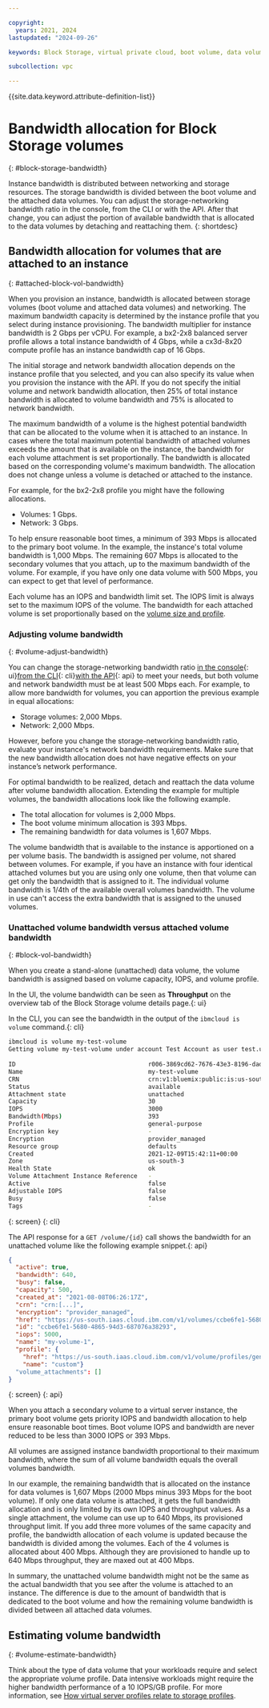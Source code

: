 ```yaml
---

copyright:
  years: 2021, 2024
lastupdated: "2024-09-26"

keywords: Block Storage, virtual private cloud, boot volume, data volume, volume, data storage, virtual server instance, bandwidth

subcollection: vpc

---
```


{{site.data.keyword.attribute-definition-list}} 

# Bandwidth allocation for Block Storage volumes
{: #block-storage-bandwidth}

Instance bandwidth is distributed between networking and storage resources. The storage bandwidth is divided between the boot volume and the attached data volumes. You can adjust the storage-networking bandwidth ratio in the console, from the CLI or with the API. After that change, you can adjust the portion of available bandwidth that is allocated to the data volumes by detaching and reattaching them.
{: shortdesc}

## Bandwidth allocation for volumes that are attached to an instance
{: #attached-block-vol-bandwidth}

When you provision an instance, bandwidth is allocated between storage volumes (boot volume and attached data volumes) and networking. The maximum bandwidth capacity is determined by the instance profile that you select during instance provisioning. The bandwidth multiplier for instance bandwidth is 2 Gbps per vCPU. For example, a bx2-2x8 balanced server profile allows a total instance bandwidth of 4 Gbps, while a cx3d-8x20 compute profile has an instance bandwidth cap of 16 Gbps.  

The initial storage and network bandwidth allocation depends on the instance profile that you selected, and you can also specify its value when you provision the instance with the API. If you do not specify the initial volume and network bandwidth allocation, then 25% of total instance bandwidth is allocated to volume bandwidth and 75% is allocated to network bandwidth.

The maximum bandwidth of a volume is the highest potential bandwidth that can be allocated to the volume when it is attached to an instance. In cases where the total maximum potential bandwidth of attached volumes exceeds the amount that is available on the instance, the bandwidth for each volume attachment is set proportionally. The bandwidth is allocated based on the corresponding volume's maximum bandwidth. The allocation does not change unless a volume is detached or attached to the instance.

For example, for the bx2-2x8 profile you might have the following allocations.
   - Volumes: 1 Gbps.
   - Network: 3 Gbps.

To help ensure reasonable boot times, a minimum of 393 Mbps is allocated to the primary boot volume. In the example, the instance's total volume bandwidth is 1,000 Mbps. The remaining 607 Mbps is allocated to the secondary volumes that you attach, up to the maximum bandwidth of the volume. For example, if you have only one data volume with 500 Mbps, you can expect to get that level of performance.

Each volume has an IOPS and bandwidth limit set. The IOPS limit is always set to the maximum IOPS of the volume. The bandwidth for each attached volume is set proportionally based on the [volume size and profile](/docs/vpc?topic=vpc-block-storage-profiles). 

### Adjusting volume bandwidth
{: #volume-adjust-bandwidth}

You can change the storage-networking bandwidth ratio [in the console](/docs/vpc?topic=vpc-managing-virtual-server-instances&interface=ui#adjusting-bandwidth-allocation-ui){: ui}[from the CLI](/docs/vpc?topic=vpc-managing-virtual-server-instances&interface=cli#adjusting-bandwidth-allocation-cli){: cli}[with the API](/docs/vpc?topic=vpc-managing-virtual-server-instances&interface=api#adjusting-bandwidth-allocation-api){: api} to meet your needs, but both volume and network bandwidth must be at least 500 Mbps each. For example, to allow more bandwidth for volumes, you can apportion the previous example in equal allocations:
   - Storage volumes: 2,000 Mbps.
   - Network: 2,000 Mbps.

However, before you change the storage-networking bandwidth ratio, evaluate your instance's network bandwidth requirements. Make sure that the new bandwidth allocation does not have negative effects on your instance’s network performance.

For optimal bandwidth to be realized, detach and reattach the data volume after volume bandwidth allocation. Extending the example for multiple volumes, the bandwidth allocations look like the following example.

* The total allocation for volumes is 2,000 Mbps.
* The boot volume minimum allocation is 393 Mbps.
* The remaining bandwidth for data volumes is 1,607 Mbps.

The volume bandwidth that is available to the instance is apportioned on a per volume basis. The bandwidth is assigned per volume, not shared between volumes. For example, if you have an instance with four identical attached volumes but you are using only one volume, then that volume can get only the bandwidth that is assigned to it. The individual volume bandwidth is 1/4th of the available overall volumes bandwidth. The volume in use can't access the extra bandwidth that is assigned to the unused volumes.

### Unattached volume bandwidth versus attached volume bandwidth
{: #block-vol-bandwidth}

When you create a stand-alone (unattached) data volume, the volume bandwidth is assigned based on volume capacity, IOPS, and volume profile.

In the UI, the volume bandwidth can be seen as **Throughput** on the overview tab of the Block Storage volume details page.{: ui}

In the CLI, you can see the bandwidth in the output of the `ibmcloud is volume` command.{: cli}

   ```sh
   ibmcloud is volume my-test-volume 
   Getting volume my-test-volume under account Test Account as user test.user@ibm.com...
                                          
   ID                                     r006-3869cd62-7676-43e3-8196-dad27b0c0f27
   Name                                   my-test-volume
   CRN                                    crn:v1:bluemix:public:is:us-south-3:a/a1234567::volume:r006-3869cd62-7676-43e3-8196-dad27b0c0f27
   Status                                 available
   Attachment state                       unattached   
   Capacity                               30
   IOPS                                   3000
   Bandwidth(Mbps)                        393
   Profile                                general-purpose
   Encryption key                         -
   Encryption                             provider_managed
   Resource group                         defaults
   Created                                2021-12-09T15:42:11+00:00
   Zone                                   us-south-3
   Health State                           ok
   Volume Attachment Instance Reference   -
   Active                                 false
   Adjustable IOPS                        false
   Busy                                   false
   Tags                                   -
   ```
   {: screen}
   {: cli}

The API response for a `GET /volume/{id}` call shows the bandwidth for an unattached volume like the following example snippet.{: api}

   ```json
   {
     "active": true,
     "bandwidth": 640,
     "busy": false,
     "capacity": 500,
     "created_at": "2021-08-08T06:26:17Z",
     "crn": "crn:[...]",
     "encryption": "provider_managed",
     "href": "https://us-south.iaas.cloud.ibm.com/v1/volumes/ccbe6fe1-5680-4865-94d3-687076a38293",
     "id": "ccbe6fe1-5680-4865-94d3-687076a38293",
     "iops": 5000,
     "name": "my-volume-1",
     "profile": {
       "href": "https://us-south.iaas.cloud.ibm.com/v1/volume/profiles/general-purpose",
       "name": "custom"}
     "volume_attachments": []
   } 
   ```
   {: screen}
   {: api}

When you attach a secondary volume to a virtual server instance, the primary boot volume gets priority IOPS and bandwidth allocation to help ensure reasonable boot times. Boot volume IOPS and bandwidth are never reduced to be less than 3000 IOPS or 393 Mbps.

All volumes are assigned instance bandwidth proportional to their maximum bandwidth, where the sum of all volume bandwidth equals the overall volumes bandwidth.

In our example, the remaining bandwidth that is allocated on the instance for data volumes is 1,607 Mbps (2000 Mbps minus 393 Mbps for the boot volume). If only one data volume is attached, it gets the full bandwidth allocation and is only limited by its own IOPS and throughput values. As a single attachment, the volume can use up to 640 Mbps, its provisioned throughput limit. If you add three more volumes of the same capacity and profile, the bandwidth allocation of each volume is updated because the bandwidth is divided among the volumes. Each of the 4 volumes is allocated about 400 Mbps. Although they are provisioned to handle up to 640 Mbps throughput, they are maxed out at 400 Mbps.

In summary, the unattached volume bandwidth might not be the same as the actual bandwidth that you see after the volume is attached to an instance. The difference is due to the amount of bandwidth that is dedicated to the boot volume and how the remaining volume bandwidth is divided between all attached data volumes.

## Estimating volume bandwidth
{: #volume-estimate-bandwidth}

Think about the type of data volume that your workloads require and select the appropriate volume profile. Data intensive workloads might require the higher bandwidth performance of a 10 IOPS/GB profile. For more information, see [How virtual server profiles relate to storage profiles](/docs/vpc?topic=vpc-block-storage-profiles&interface=ui#vsi-profiles-relate-to-storage).
